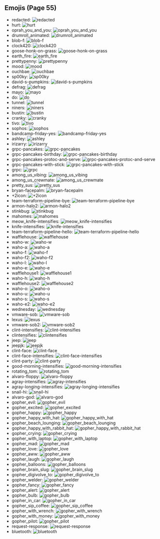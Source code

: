 
## Emojis (Page 55)

* redacted: ![redacted](output/redacted.png)
* hurt: ![hurt](output/hurt.png)
* oprah_you_and_you: ![oprah_you_and_you](output/oprah_you_and_you.gif)
* drumroll_animated: ![drumroll_animated](output/drumroll_animated.gif)
* blob-f: ![blob-f](output/blob-f.png)
* clock420: ![clock420](output/clock420.png)
* goose-honk-on-grass: ![goose-honk-on-grass](output/goose-honk-on-grass.png)
* earth_fire: ![earth_fire](output/earth_fire.png)
* prettypenny: ![prettypenny](output/prettypenny.jpg)
* mood: ![mood](output/mood.png)
* ouchbae: ![ouchbae](output/ouchbae.png)
* sp00ky: ![sp00ky](output/sp00ky.gif)
* david-s-pumpkins: ![david-s-pumpkins](output/david-s-pumpkins.gif)
* defrag: ![defrag](output/defrag.gif)
* mayo: ![mayo](output/mayo.png)
* do: ![do](output/do.png)
* tunnel: ![tunnel](output/tunnel.png)
* niners: ![niners](output/niners.png)
* bustin: ![bustin](output/bustin.jpg)
* cranky: ![cranky](output/cranky.jpg)
* tivo: ![tivo](output/tivo.png)
* sophos: ![sophos](output/sophos.png)
* bandcamp-friday-yes: ![bandcamp-friday-yes](output/bandcamp-friday-yes.gif)
* ashley: ![ashley](output/ashley.jpg)
* irizarry: ![irizarry](output/irizarry.jpg)
* grpc-pancakes: ![grpc-pancakes](output/grpc-pancakes.png)
* grpc-pancakes-birthday: ![grpc-pancakes-birthday](output/grpc-pancakes-birthday.png)
* grpc-pancakes-protoc-and-serve: ![grpc-pancakes-protoc-and-serve](output/grpc-pancakes-protoc-and-serve.png)
* grpc-pancakes-with-stick: ![grpc-pancakes-with-stick](output/grpc-pancakes-with-stick.png)
* grpc: ![grpc](output/grpc.png)
* among_us_vibing: ![among_us_vibing](output/among_us_vibing.gif)
* among_us_crewmate: ![among_us_crewmate](output/among_us_crewmate.png)
* pretty_sus: ![pretty_sus](output/pretty_sus.png)
* bryan-facepalm: ![bryan-facepalm](output/bryan-facepalm.png)
* +2icon: ![+2icon](output/+2icon.png)
* team-terraform-pipeline-bye: ![team-terraform-pipeline-bye](output/team-terraform-pipeline-bye.gif)
* armon-halo2: ![armon-halo2](output/armon-halo2.png)
* stinkbug: ![stinkbug](output/stinkbug.jpg)
* mahomes: ![mahomes](output/mahomes.png)
* meow_knife-intensifies: ![meow_knife-intensifies](output/meow_knife-intensifies.gif)
* knife-intensifies: ![knife-intensifies](output/knife-intensifies.gif)
* team-terraform-pipeline-hello: ![team-terraform-pipeline-hello](output/team-terraform-pipeline-hello.gif)
* wafflehouse: ![wafflehouse](output/wafflehouse.png)
* waho-w: ![waho-w](output/waho-w.png)
* waho-a: ![waho-a](output/waho-a.png)
* waho-f: ![waho-f](output/waho-f.png)
* waho-f2: ![waho-f2](output/waho-f2.png)
* waho-l: ![waho-l](output/waho-l.png)
* waho-e: ![waho-e](output/waho-e.png)
* wafflehouse1: ![wafflehouse1](output/wafflehouse1.png)
* waho-h: ![waho-h](output/waho-h.png)
* wafflehouse2: ![wafflehouse2](output/wafflehouse2.png)
* waho-o: ![waho-o](output/waho-o.png)
* waho-u: ![waho-u](output/waho-u.png)
* waho-s: ![waho-s](output/waho-s.png)
* waho-e2: ![waho-e2](output/waho-e2.png)
* wednesday: ![wednesday](output/wednesday.jpg)
* vmware-sob: ![vmware-sob](output/vmware-sob.jpg)
* lexus: ![lexus](output/lexus.png)
* vmware-sob2: ![vmware-sob2](output/vmware-sob2.jpg)
* clint-intensifies: ![clint-intensifies](output/clint-intensifies.gif)
* clintensifies: ![clintensifies](output/clintensifies)
* jeep: ![jeep](output/jeep.png)
* jeepjk: ![jeepjk](output/jeepjk.png)
* clint-face: ![clint-face](output/clint-face.png)
* clint-face-intensifies: ![clint-face-intensifies](output/clint-face-intensifies.gif)
* clint-party: ![clint-party](output/clint-party.gif)
* good-morning-intensifies: ![good-morning-intensifies](output/good-morning-intensifies.gif)
* rotating_tom: ![rotating_tom](output/rotating_tom.gif)
* alvaro-floppy: ![alvaro-floppy](output/alvaro-floppy.png)
* agray-intensifies: ![agray-intensifies](output/agray-intensifies.gif)
* agray-longing-intensifies: ![agray-longing-intensifies](output/agray-longing-intensifies.gif)
* snail-hi: ![snail-hi](output/snail-hi.png)
* alvaro-god: ![alvaro-god](output/alvaro-god.png)
* gopher_evil: ![gopher_evil](output/gopher_evil.png)
* gopher_excited: ![gopher_excited](output/gopher_excited.png)
* gopher_happy: ![gopher_happy](output/gopher_happy.png)
* gopher_happy_with_hat: ![gopher_happy_with_hat](output/gopher_happy_with_hat.png)
* gopher_beach_lounging: ![gopher_beach_lounging](output/gopher_beach_lounging.png)
* gopher_happy_with_rabbit_hat: ![gopher_happy_with_rabbit_hat](output/gopher_happy_with_rabbit_hat.png)
* gopher_crying: ![gopher_crying](output/gopher_crying.png)
* gopher_with_laptop: ![gopher_with_laptop](output/gopher_with_laptop.png)
* gopher_mad: ![gopher_mad](output/gopher_mad.png)
* gopher_love: ![gopher_love](output/gopher_love.png)
* gopher_aww: ![gopher_aww](output/gopher_aww.png)
* gopher_laugh: ![gopher_laugh](output/gopher_laugh.png)
* gopher_balloons: ![gopher_balloons](output/gopher_balloons.png)
* gopher_brain_slug: ![gopher_brain_slug](output/gopher_brain_slug.png)
* gopher_digivolve_to: ![gopher_digivolve_to](output/gopher_digivolve_to.png)
* gopher_welder: ![gopher_welder](output/gopher_welder.png)
* gopher_fancy: ![gopher_fancy](output/gopher_fancy.png)
* gopher_alert: ![gopher_alert](output/gopher_alert.png)
* gopher_bulb: ![gopher_bulb](output/gopher_bulb.png)
* gopher_in_car: ![gopher_in_car](output/gopher_in_car.png)
* gopher_sip_coffee: ![gopher_sip_coffee](output/gopher_sip_coffee.png)
* gopher_with_wrench: ![gopher_with_wrench](output/gopher_with_wrench.png)
* gopher_with_money: ![gopher_with_money](output/gopher_with_money.png)
* gopher_pilot: ![gopher_pilot](output/gopher_pilot.png)
* request-response: ![request-response](output/request-response.gif)
* bluetooth: ![bluetooth](output/bluetooth.png)
